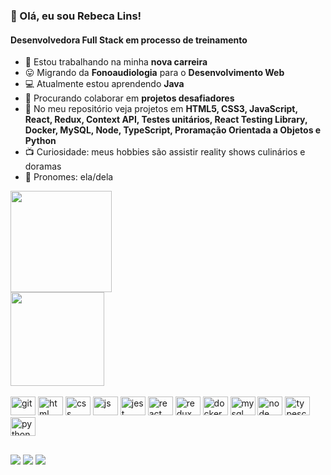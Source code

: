 <h3><bold>👋 Olá, eu sou Rebeca Lins!</bold></h3>

<h4>Desenvolvedora Full Stack em processo de treinamento</h4>

- 🔭 Estou trabalhando na minha **nova carreira**
- 😛 Migrando da **Fonoaudiologia** para o **Desenvolvimento Web**
- 💻 Atualmente estou aprendendo **Java**
- 💪 Procurando colaborar em **projetos desafiadores**
- 💃 No meu repositório veja projetos em **HTML5, CSS3, JavaScript, React, Redux, Context API, Testes unitários, React Testing Library, Docker, MySQL, Node, TypeScript, Proramação Orientada a Objetos e Python**
- 📺 Curiosidade: meus hobbies são assistir reality shows culinários e doramas
- 🙂 Pronomes: ela/dela

<section>
 <div>
<img height="162em"  src="https://github-readme-stats.vercel.app/api?username=rebecalsleao&theme=transparent&show_icons=false">
 </div>
 <div>
<img height="150em" src="https://github-readme-stats.vercel.app/api/top-langs/?username=rebecalsleao&layout=compact">
 </div>
  </section>

   
    
<div style="display: inline-block"><br>
 <img aling="center" alt="git" height="30" width="40" src="https://cdn.jsdelivr.net/gh/devicons/devicon/icons/git/git-original.svg" />
          
 <img  aling="center" alt="html" height="30" width="40" src="https://cdn.jsdelivr.net/gh/devicons/devicon/icons/html5/html5-original.svg" />
    
 <img  aling="center" alt="css" height="30" width="40" src="https://cdn.jsdelivr.net/gh/devicons/devicon/icons/css3/css3-original.svg" />     
    
 <img  aling="center" alt="js" height="30" width="40" src="https://cdn.jsdelivr.net/gh/devicons/devicon/icons/javascript/javascript-original.svg" />
 
 <img aling="center" alt="jest" height="30" width="40" src="https://cdn.jsdelivr.net/gh/devicons/devicon/icons/jest/jest-plain.svg" />
     
 <img  aling="center" alt="react" height="30" width="40" src="https://cdn.jsdelivr.net/gh/devicons/devicon/icons/react/react-original.svg" />
          
 <img  aling="center" alt="redux" height="30" width="40" src="https://cdn.jsdelivr.net/gh/devicons/devicon/icons/redux/redux-original.svg" />
 
 <img  aling="center" alt="docker" height="30" width="40" src="https://cdn.jsdelivr.net/gh/devicons/devicon/icons/docker/docker-plain.svg" />
 
 <img  aling="center" alt="mysql" height="30" width="40" src="https://cdn.jsdelivr.net/gh/devicons/devicon/icons/mysql/mysql-plain.svg" />
 
 <img  aling="center" alt="node" height="30" width="40" src="https://cdn.jsdelivr.net/gh/devicons/devicon/icons/nodejs/nodejs-original.svg" />
 
 <img  aling="center" alt="typescript" height="30" width="40" src="https://cdn.jsdelivr.net/gh/devicons/devicon/icons/typescript/typescript-plain.svg" />
 
<img  aling="center" alt="python" height="30" width="40" src="https://cdn.jsdelivr.net/gh/devicons/devicon/icons/python/python-original.svg" />
                     
</div>

##

<div>
<a href="https://www.linkedin.com/in/rebecalsleao/" target="_blank"><img src="https://img.shields.io/badge/LinkedIn-0077B5?style=for-the-badge&logo=linkedin&logoColor=white" /></a>
 <a href="mailto:rebeca.lsleao@gmail.com" target="_blank"><img src="https://img.shields.io/badge/Gmail-D14836?style=for-the-badge&logo=gmail&logoColor=white" /></a>
 <a href="https://wa.me/+5581979030201" target="_blank"><img src="https://img.shields.io/badge/WhatsApp-%2B5581979030201?style=for-the-badge&logo=whatsapp&logoColor=white" /></a>
 </div>
